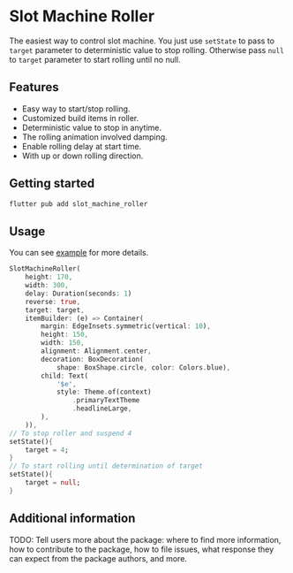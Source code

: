 <!--
This README describes the package. If you publish this package to pub.dev,
this README's contents appear on the landing page for your package.

For information about how to write a good package README, see the guide for
[writing package pages](https://dart.dev/guides/libraries/writing-package-pages).

For general information about developing packages, see the Dart guide for
[creating packages](https://dart.dev/guides/libraries/create-library-packages)
and the Flutter guide for
[developing packages and plugins](https://flutter.dev/developing-packages).
-->

# Slot Machine Roller 
The easiest way to control slot machine. You just use `setState` to pass to `target` parameter to deterministic value to stop rolling. Otherwise pass `null` to `target` parameter to start rolling until no null. 
## Features
- Easy way to start/stop rolling.
- Customized build items in roller.
- Deterministic value to stop in anytime.
- The rolling animation involved damping. 
- Enable rolling delay at start time. 
- With up or down rolling direction.

## Getting started
```sh
flutter pub add slot_machine_roller
```

## Usage
You can see [example](page) for more details.

```dart
SlotMachineRoller(
    height: 170,
    width: 300,
    delay: Duration(seconds: 1)
    reverse: true,
    target: target,
    itemBuilder: (e) => Container(
        margin: EdgeInsets.symmetric(vertical: 10),
        height: 150,
        width: 150,
        alignment: Alignment.center,
        decoration: BoxDecoration(
            shape: BoxShape.circle, color: Colors.blue),
        child: Text(
            '$e',
            style: Theme.of(context)
                .primaryTextTheme
                .headlineLarge,
        ),
    )),
// To stop roller and suspend 4
setState(){
    target = 4;
}
// To start rolling until determination of target
setState(){
    target = null; 
}
```

## Additional information

TODO: Tell users more about the package: where to find more information, how to
contribute to the package, how to file issues, what response they can expect
from the package authors, and more.
